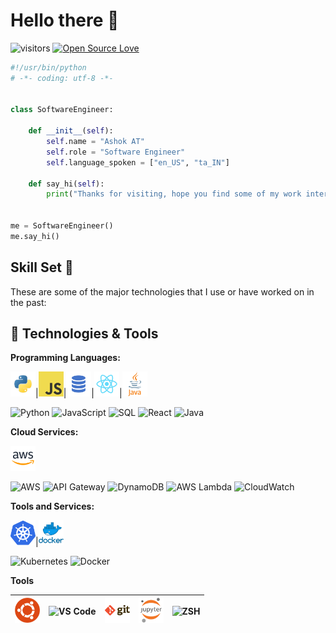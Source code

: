 # Hello there 👋

![visitors](https://visitor-badge.laobi.icu/badge?page_id=zhenye-na.zhenye-na)
[![Open Source Love](https://badges.frapsoft.com/os/v1/open-source.svg?v=102)](https://github.com/ellerbrock/open-source-badge/)

```python
#!/usr/bin/python
# -*- coding: utf-8 -*-


class SoftwareEngineer:

    def __init__(self):
        self.name = "Ashok AT"
        self.role = "Software Engineer"
        self.language_spoken = ["en_US", "ta_IN"]

    def say_hi(self):
        print("Thanks for visiting, hope you find some of my work interesting.")


me = SoftwareEngineer()
me.say_hi()
```

## Skill Set :muscle:

These are some of the major technologies that I use or have worked on in the past:

## 🔧 Technologies & Tools

**Programming Languages:**

<img title="Python" alt="Python" width="40px" src="https://raw.githubusercontent.com/github/explore/master/topics/python/python.png" />|<img alt="JS" title="JavaScript" width="40px" src="https://raw.githubusercontent.com/github/explore/master/topics/javascript/javascript.png">|<img title="SQL" alt="SQL" width="40px" src="https://raw.githubusercontent.com/github/explore/master/topics/sql/sql.png" />|<img alt="React" title="React" width="40px" src="https://raw.githubusercontent.com/github/explore/master/topics/react/react.png">|<img title="Java" alt="Java" width="40px" src="https://raw.githubusercontent.com/github/explore/master/topics/java/java.png" />

![Python](https://img.shields.io/badge/Code-Python-informational?style=flat&logo=python&logoColor=white&color=6aa6f8)
![JavaScript](https://img.shields.io/badge/Code-JavaScript-informational?style=flat&logo=javascript&logoColor=white&color=6aa6f8)
![SQL](https://img.shields.io/badge/Code-SQL-informational?style=flat&logo=sql&logoColor=white&color=6aa6f8)
![React](https://img.shields.io/badge/Code-React-informational?style=flat&logo=react&logoColor=white&color=6aa6f8)
![Java](https://img.shields.io/badge/Code-Java-informational?style=flat&logo=java&logoColor=white&color=6aa6f8)

**Cloud Services:**

<img title="AWS" alt="AWS" width="40px" src="https://raw.githubusercontent.com/github/explore/main/topics/aws/aws.png">

![AWS](https://img.shields.io/badge/Cloud-AWS-informational?style=flat&logo=amazon-aws&logoColor=white&color=6aa6f8)
![API Gateway](https://img.shields.io/badge/API-Gateway-informational?style=flat&logo=amazon-api-gateway&logoColor=white&color=6aa6f8)
![DynamoDB](https://img.shields.io/badge/Database-DynamoDB-informational?style=flat&logo=amazon-dynamodb&logoColor=white&color=6aa6f8)
![AWS Lambda](https://img.shields.io/badge/Compute-AWS_Lambda-informational?style=flat&logo=amazon-aws&logoColor=white&color=6aa6f8)
![CloudWatch](https://img.shields.io/badge/Monitoring-CloudWatch-informational?style=flat&logo=amazon-cloudwatch&logoColor=white&color=6aa6f8)

**Tools and Services:**

<img title="Kubernetes" alt="Kubernetes" width="40px" src="https://raw.githubusercontent.com/github/explore/main/topics/kubernetes/kubernetes.png">|<img title="Docker" alt="Docker" width="40px" src="https://raw.githubusercontent.com/github/explore/master/topics/docker/docker.png">

![Kubernetes](https://img.shields.io/badge/Tools-Kubernetes-informational?style=flat&logo=kubernetes&logoColor=white&color=6aa6f8)
![Docker](https://img.shields.io/badge/Tools-Docker-informational?style=flat&logo=docker&logoColor=white&color=6aa6f8)

**Tools**

<img title="Ubuntu" alt="Ubuntu" width="40px" src="https://raw.githubusercontent.com/github/explore/master/topics/ubuntu/ubuntu.png">|<img title="VS Code" alt="VS Code" width="40px" src="https://img.icons8.com/fluent/48/000000/visual-studio-code-2019.png">|<img title="git" alt="git" width="40px" src="https://raw.githubusercontent.com/github/explore/master/topics/git/git.png">|<img title="Jupyter Notebook" alt="Jupyter" width="40px" src="https://raw.githubusercontent.com/github/explore/master/topics/jupyter-notebook/jupyter-notebook.png">|<img title="ZSH" alt="ZSH" width="40px" src="https://s3.amazonaws.com/ohmyzsh/oh-my-zsh-logo.png">
|--|--|--|--|--|
